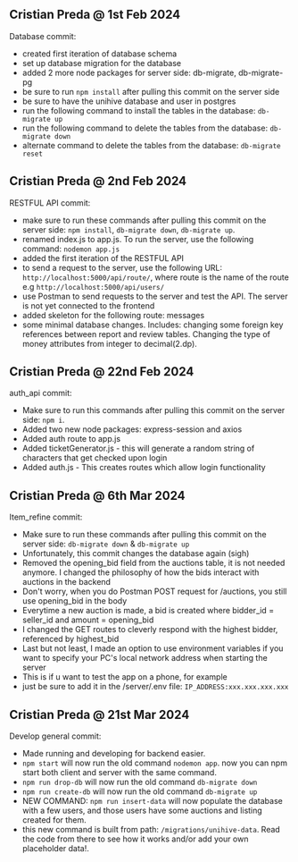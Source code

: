 ## Cristian Preda @ 1st Feb 2024
Database commit:
- created first iteration of database schema
- set up database migration for the database
- added 2 more node packages for server side: db-migrate, db-migrate-pg
- be sure to run `npm install` after pulling this commit on the server side
- be sure to have the unihive database and user in postgres
- run the following command to install the tables in the database: `db-migrate up`
- run the following command to delete the tables from the database: `db-migrate down`
- alternate command to delete the tables from the database: `db-migrate reset`

## Cristian Preda @ 2nd Feb 2024
RESTFUL API commit:
- make sure to run these commands after pulling this commit on the server side: `npm install`, `db-migrate down`, `db-migrate up`.
- renamed index.js to app.js. To run the server, use the following command: `nodemon app.js`
- added the first iteration of the RESTFUL API
- to send a request to the server, use the following URL: `http://localhost:5000/api/route/`, where route is the name of the route e.g `http://localhost:5000/api/users/`
- use Postman to send requests to the server and test the API. The server is not yet connected to the frontend
- added skeleton for the following route: messages
- some minimal database changes. Includes: changing some foreign key references between report and review tables. Changing the type of money attributes from integer to decimal(2.dp).

## Cristian Preda @ 22nd Feb 2024
auth_api commit:
- Make sure to run this commands after pulling this commit on the server side: `npm i`.
- Added two new node packages: express-session and axios
- Added auth route to app.js
- Added ticketGenerator.js - this will generate a random string of characters that get checked upon login
- Added auth.js - This creates routes which allow login functionality

## Cristian Preda @ 6th Mar 2024
Item_refine commit:
- Make sure to run these commands after pulling this commit on the server side: `db-migrate down` & `db-migrate up`
- Unfortunately, this commit changes the database again (sigh)
- Removed the opening_bid field from the auctions table, it is not needed anymore. I changed the philosophy of how the bids interact with auctions in the backend
- Don't worry, when you do Postman POST request for /auctions, you still use opening_bid in the body
- Everytime a new auction is made, a bid is created where bidder_id = seller_id and amount = opening_bid
- I changed the GET routes to cleverly respond with the highest bidder, referenced by highest_bid
- Last but not least, I made an option to use environment variables if you want to specify your PC's local network address when starting the server
- This is if u want to test the app on a phone, for example
- just be sure to add it in the /server/.env file: `IP_ADDRESS:xxx.xxx.xxx.xxx`

## Cristian Preda @ 21st Mar 2024
Develop general commit:
- Made running and developing for backend easier.
- `npm start` will now run the old command `nodemon app`. now you can npm start both client and server with the same command.
- `npm run drop-db` will now run the old command `db-migrate down`
- `npm run create-db` will now run the old command `db-migrate up`
- NEW COMMAND: `npm run insert-data` will now populate the database with a few users, and those users have some auctions and listing created for them.
- this new command is built from path: `/migrations/unihive-data`. Read the code from there to see how it works and/or add your own placeholder data!.